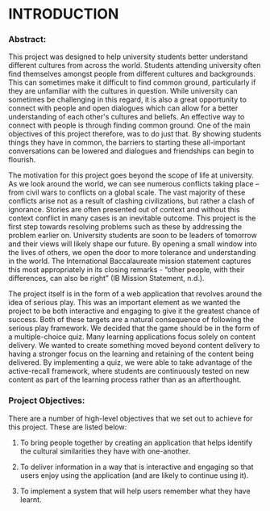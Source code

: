 # INTRODUCTION

### Abstract:

This project was designed to help university students better understand different cultures from across the world. Students attending university often find themselves amongst people from different cultures and backgrounds. This can sometimes make it difficult to find common ground, particularly if they are unfamiliar with the cultures in question. While university can sometimes be challenging in this regard, it is also a great opportunity to connect with people and open dialogues which can allow for a better understanding of each other's cultures and beliefs. An effective way to connect with people is through finding common ground. One of the main objectives of this project therefore, was to do just that. By showing students things they have in common, the barriers to starting these all-important conversations can be lowered and dialogues and friendships can begin to flourish.  

The motivation for this project goes beyond the scope of life at university. As we look around the world, we can see numerous conflicts taking place – from civil wars to conflicts on a global scale. The vast majority of these conflicts arise not as a result of clashing civilizations, but rather a clash of ignorance. Stories are often presented out of context and without this context conflict in many cases is an inevitable outcome. This project is the first step towards resolving problems such as these by addressing the problem earlier on. University students are soon to be leaders of tomorrow and their views will likely shape our future. By opening a small window into the lives of others, we open the door to more tolerance and understanding in the world. The International Baccalaureate mission statement captures this most appropriately in its closing remarks - “other people, with their differences, can also be right” (IB Mission Statement, n.d.). 

The project itself is in the form of a web application that revolves around the idea of serious play. This was an important element as we wanted the project to be both interactive and engaging to give it the greatest chance of success. Both of these targets are a natural consequence of following the serious play framework. We decided that the game should be in the form of a multiple-choice quiz. Many learning applications focus solely on content delivery. We wanted to create something moved beyond content delivery to having a stronger focus on the learning and retaining of the content being delivered. By implementing a quiz, we were able to take advantage of the active-recall framework, where students are continuously tested on new content as part of the learning process rather than as an afterthought.

### Project Objectives:

There are a number of high-level objectives that we set out to achieve for this project. These are listed below: 

1. To bring people together by creating an application that helps identify the cultural similarities they have with one-another.

2. To deliver information in a way that is interactive and engaging so that users enjoy using the application (and are likely to continue using it). 

3. To implement a system that will help users remember what they have learnt. 

